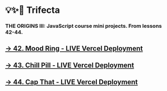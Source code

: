 # 💡✨🚀 Trifecta

### THE ORIGINS III: JavaScript course mini projects. From lessons 42-44.

## [→ 42. Mood Ring - LIVE Vercel Deployment](https://trifecta-codedex-moodring.vercel.app/)
## [→ 43. Chill Pill - LIVE Vercel Deployment](https://trifecta-codedex-moodring.vercel.app/)
## [→ 44. Cap That - LIVE Vercel Deployment](https://trifecta-codedex-moodring.vercel.app/)
